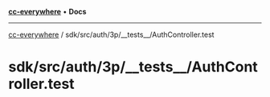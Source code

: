[**cc-everywhere**](../../../../../index.md) • **Docs**

***

[cc-everywhere](../../../../../index.md) / sdk/src/auth/3p/\_\_tests\_\_/AuthController.test

# sdk/src/auth/3p/\_\_tests\_\_/AuthController.test
